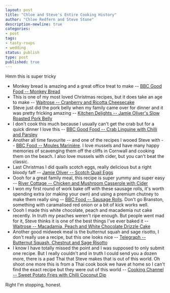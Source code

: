 ```yaml
---
layout: post
title: "Chloe and Steve's Entire Cooking History"
author: "Chloe Redfern and Steve Stone"
description-newline: true
categories:
- post
tags:
- tasty-rsvps
- wedding
status: publish
type: post
published: true
---
```


Hmm this is super tricky

* Monkey bread is amazing and a great office treat to make -- [BBC Good Food -- Monkey Bread](http://www.bbcgoodfood.com/recipes/monkey-bread)
* This is one of my most loved Christmas recipes, but it does take an age to make -- [Waitrose -- Cranberry and Ricotta Cheesecake](http://www.waitrose.com/home/recipes/recipe_directory/c/cranberry_and_ricotta_cheesecake.html)
* Steve just did the pork belly when my family came over for dinner and it was pretty fricking amazing -- [Kitchen Delights -- Jamie Oliver's Slow Roasted Pork Belly](http://kitchen-delights.blogspot.co.uk/2011/07/jamie-olivers-slow-roasted-pork-belly.html)
* I don't cook this much because I usually can't get the crab but for a quick dinner I love this -- [BBC Good Food -- Crab Linguine with Chilli and Parsley]( http://www.bbcgoodfood.com/recipes/1120669/crab-linguine-with-chilli-and-parsley)
* Another all time favourite -- and one of the recipes I wooed Steve with -- [BBC Food -- Moules Marinière](http://www.bbc.co.uk/food/recipes/moulesmarinierewithc_71787). I love mussels and have many happy memories of scavenging them off the cliffs in Cornwall and cooking them on the beach. I also love mussels with cider, but you can't beat the classic.
* Last Christmas I did quails scotch eggs, really delicious but a right bloody faff -- [Jamie Oliver -- Scotch Quail Eggs](http://www.jamieoliver.com/magazine/recipes-view.php?title=scotch-quail-eggs)
* Oooh for a great family meal, this recipe is  super yummy and super easy -- [River Cottage -- Chicken and Mushroom Casserole with Cider](https://www.rivercottage.net/recipes/chicken-and-mushroom-casserole-with-cider)
* I won my first round of work bake off with these sausage rolls, it's worth spending extra (or making your own) and using a premium chutney to make them really sing -- [BBC Food -- Sausage Rolls](http://www.bbc.co.uk/food/recipes/sausage_rolls_09635). Don't go Branston, something with caramalised red onion or a bit of kick works well.
* Oooh I made this white chocolate, peach and macademia nut cake recently. In truth my peaches weren't ripe enough. But people went mad for it, Steve thinks it is one of the best things I've ever baked it -- [Waitrose -- Macadamia, Peach and White Chocolate Drizzle Cake](http://www.waitrose.com/home/recipes/recipe_directory/m/macadamia-peach-andwhitechocolatedrizzlecake.html)
* Another good midweek meal is the butternut squah and sage risotto, I don't really use a recipe, but this one looks nice -- [Telegraph -- Butternut Squash, Chestnut and Sage Risotto](http://www.telegraph.co.uk/foodanddrink/recipes/11189534/Butternut-squash-chestnut-and-sage-risotto-recipe.html)
* I know I have totally missed the point and I was supposed to only submit one recipe. But I really couldn't and in truth I could send you a dozen more, there is a pad Thai that Steve makes that is out of this world. Oh shoot one more this is from a Thai cook book we have at home so I can't find the exact recipe but they were out of this world -- [Cooking Channel -- Sweet Potato Fries with Chilli Coconut Dip](http://www.cookingchanneltv.com/recipes/bal-arneson/sweet-potato-fries-with-chili-coconut-dip.html)

Right I'm stopping, honest.
